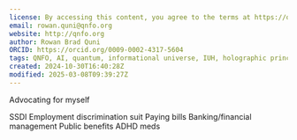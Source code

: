 ```yaml
---
license: By accessing this content, you agree to the terms at https://qnfo.org/LICENSE
email: rowan.quni@qnfo.org
website: http://qnfo.org
author: Rowan Brad Quni
ORCID: https://orcid.org/0009-0002-4317-5604
tags: QNFO, AI, quantum, informational universe, IUH, holographic principle
created: 2024-10-30T16:40:28Z
modified: 2025-03-08T09:39:27Z
---
```


Advocating for myself

SSDI
Employment discrimination suit
Paying bills
Banking/financial management
Public benefits
ADHD meds
